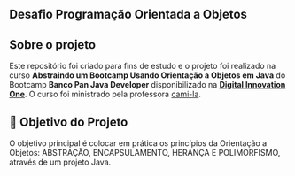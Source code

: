 ## Desafio Programação Orientada a Objetos

<h2>Sobre o projeto</h2>

Este repositório foi criado para fins de estudo e o projeto foi realizado na curso <strong>Abstraindo um Bootcamp Usando Orientação a Objetos em Java</strong>
do Bootcamp <strong>Banco Pan Java Developer</strong> disponibilizado na <a href="https://dio.me/"><strong> Digital Innovation One</strong></a>. O curso foi
ministrado pela professora [cami-la](https://www.linkedin.com/in/cami-la/ "cami-la").


<h2>🎯 Objetivo do Projeto</h2>
<p>O objetivo principal é colocar em prática os princípios da Orientação a Objetos: ABSTRAÇÃO, ENCAPSULAMENTO, HERANÇA E POLIMORFISMO, através de um projeto Java</strong>. 
